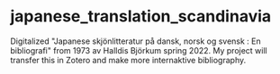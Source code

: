 # japanese_translation_scandinavia
Digitalized "Japanese skjönlitteratur på dansk, norsk og svensk : En bibliografi" from 1973 av Halldis Björkum spring 2022. My project will transfer this in Zotero and make more internaktive bibliography. 
